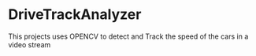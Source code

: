 # DriveTrackAnalyzer 
This projects uses OPENCV to detect and Track the speed of the cars in a video stream
